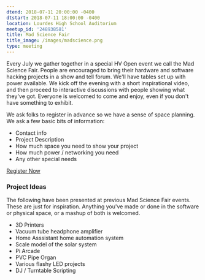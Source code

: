 ```yaml
---
dtend: 2018-07-11 20:00:00 -0400
dtstart: 2018-07-11 18:00:00 -0400
location: Lourdes High School Auditorium
meetup_id: '248938581'
title: Mad Science Fair
title_image: /images/madscience.png
type: meeting
---
```


Every July we gather together in a special HV Open event we call the
Mad Science Fair. People are encouraged to bring their hardware and
software hacking projects in a show and tell forum. We'll have tables
set up with power available. We kick off the evening with a short
inspirational video, and then proceed to interactive discussions with
people showing what they've got. Everyone is welcomed to come and
enjoy, even if you don't have something to exhibit.

We ask folks to register in advance so we have a sense of space
planning. We ask a few basic bits of information:

* Contact info
* Project Description
* How much space you need to show your project
* How much power / networking you need
* Any other special needs

<a class="btn btn-default btn-hvopen" href="https://hvopen.org/reg2018"
role="button">Register Now</a>

### Project Ideas ###

The following have been presented at previous Mad Science Fair
events. These are just for inspiration. Anything you've made or done
in the software or physical space, or a mashup of both is
welcomed.

* 3D Printers
* Vacuum tube headphone amplifier
* Home Asssistant home automation system
* Scale model of the solar system
* Pi Arcade
* PVC Pipe Organ
* Various flashy LED projects
* DJ / Turntable Scripting
